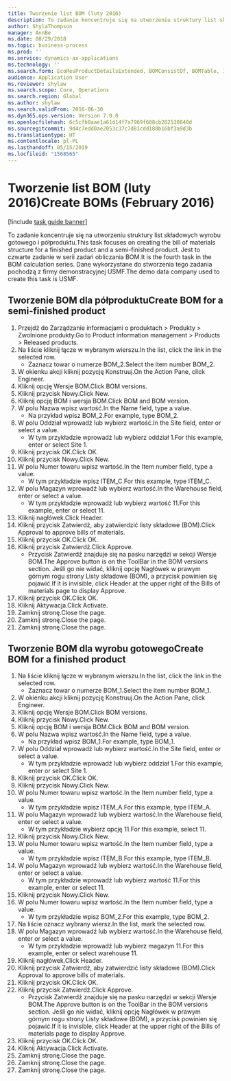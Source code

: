 ```yaml
---
title: Tworzenie list BOM (luty 2016)
description: To zadanie koncentruje się na utworzeniu struktury list składowych wyrobu gotowego i półproduktu.
author: ShylaThompson
manager: AnnBe
ms.date: 08/29/2018
ms.topic: business-process
ms.prod: ''
ms.service: dynamics-ax-applications
ms.technology: ''
ms.search.form: EcoResProductDetailsExtended, BOMConsistOf, BOMTable, InventLocationIdLookup
audience: Application User
ms.reviewer: shylaw
ms.search.scope: Core, Operations
ms.search.region: Global
ms.author: shylaw
ms.search.validFrom: 2016-06-30
ms.dyn365.ops.version: Version 7.0.0
ms.openlocfilehash: 6c5cfb8aae1a61d14f7a7969f688cb282530840d
ms.sourcegitcommit: 9d4c7edd0ae2053c37c7d81cdd180b16bf3a9d3b
ms.translationtype: HT
ms.contentlocale: pl-PL
ms.lasthandoff: 05/15/2019
ms.locfileid: "1568565"
---
```

# <a name="create-boms-february-2016"></a><span data-ttu-id="da5f4-103">Tworzenie list BOM (luty 2016)</span><span class="sxs-lookup"><span data-stu-id="da5f4-103">Create BOMs (February 2016)</span></span>

[!include [task guide banner](../../includes/task-guide-banner.md)]

<span data-ttu-id="da5f4-104">To zadanie koncentruje się na utworzeniu struktury list składowych wyrobu gotowego i półproduktu.</span><span class="sxs-lookup"><span data-stu-id="da5f4-104">This task focuses on creating the bill of materials structure for a finished product and a semi-finished product.</span></span> <span data-ttu-id="da5f4-105">Jest to czwarte zadanie w serii zadań obliczania BOM.</span><span class="sxs-lookup"><span data-stu-id="da5f4-105">It is the fourth task in the BOM calculation series.</span></span> <span data-ttu-id="da5f4-106">Dane wykorzystane do stworzenia tego zadania pochodzą z firmy demonstracyjnej USMF.</span><span class="sxs-lookup"><span data-stu-id="da5f4-106">The demo data company used to create this task is USMF.</span></span>


## <a name="create-bom-for-a-semi-finished-product"></a><span data-ttu-id="da5f4-107">Tworzenie BOM dla półproduktu</span><span class="sxs-lookup"><span data-stu-id="da5f4-107">Create BOM for a semi-finished product</span></span>
1. <span data-ttu-id="da5f4-108">Przejdź do Zarządzanie informacjami o produktach > Produkty > Zwolnione produkty.</span><span class="sxs-lookup"><span data-stu-id="da5f4-108">Go to Product information management > Products > Released products.</span></span>
2. <span data-ttu-id="da5f4-109">Na liście kliknij łącze w wybranym wierszu.</span><span class="sxs-lookup"><span data-stu-id="da5f4-109">In the list, click the link in the selected row.</span></span>
    * <span data-ttu-id="da5f4-110">Zaznacz towar o numerze BOM_2.</span><span class="sxs-lookup"><span data-stu-id="da5f4-110">Select the item number BOM_2.</span></span>  
3. <span data-ttu-id="da5f4-111">W okienku akcji kliknij pozycję Konstruuj.</span><span class="sxs-lookup"><span data-stu-id="da5f4-111">On the Action Pane, click Engineer.</span></span>
4. <span data-ttu-id="da5f4-112">Kliknij opcję Wersje BOM.</span><span class="sxs-lookup"><span data-stu-id="da5f4-112">Click BOM versions.</span></span>
5. <span data-ttu-id="da5f4-113">Kliknij przycisk Nowy.</span><span class="sxs-lookup"><span data-stu-id="da5f4-113">Click New.</span></span>
6. <span data-ttu-id="da5f4-114">Kliknij opcję BOM i wersja BOM.</span><span class="sxs-lookup"><span data-stu-id="da5f4-114">Click BOM and BOM version.</span></span>
7. <span data-ttu-id="da5f4-115">W polu Nazwa wpisz wartość.</span><span class="sxs-lookup"><span data-stu-id="da5f4-115">In the Name field, type a value.</span></span>
    * <span data-ttu-id="da5f4-116">Na przykład wpisz BOM_2.</span><span class="sxs-lookup"><span data-stu-id="da5f4-116">For example, type BOM_2.</span></span>  
8. <span data-ttu-id="da5f4-117">W polu Oddział wprowadź lub wybierz wartość.</span><span class="sxs-lookup"><span data-stu-id="da5f4-117">In the Site field, enter or select a value.</span></span>
    * <span data-ttu-id="da5f4-118">W tym przykładzie wprowadź lub wybierz oddział 1.</span><span class="sxs-lookup"><span data-stu-id="da5f4-118">For this example, enter or select Site 1.</span></span>  
9. <span data-ttu-id="da5f4-119">Kliknij przycisk OK.</span><span class="sxs-lookup"><span data-stu-id="da5f4-119">Click OK.</span></span>
10. <span data-ttu-id="da5f4-120">Kliknij przycisk Nowy.</span><span class="sxs-lookup"><span data-stu-id="da5f4-120">Click New.</span></span>
11. <span data-ttu-id="da5f4-121">W polu Numer towaru wpisz wartość.</span><span class="sxs-lookup"><span data-stu-id="da5f4-121">In the Item number field, type a value.</span></span>
    * <span data-ttu-id="da5f4-122">W tym przykładzie wpisz ITEM_C.</span><span class="sxs-lookup"><span data-stu-id="da5f4-122">For this example, type ITEM_C.</span></span>  
12. <span data-ttu-id="da5f4-123">W polu Magazyn wprowadź lub wybierz wartość.</span><span class="sxs-lookup"><span data-stu-id="da5f4-123">In the Warehouse field, enter or select a value.</span></span>
    * <span data-ttu-id="da5f4-124">W tym przykładzie wprowadź lub wybierz wartość 11.</span><span class="sxs-lookup"><span data-stu-id="da5f4-124">For this example, enter or select 11.</span></span>  
13. <span data-ttu-id="da5f4-125">Kliknij nagłówek.</span><span class="sxs-lookup"><span data-stu-id="da5f4-125">Click Header.</span></span>
14. <span data-ttu-id="da5f4-126">Kliknij przycisk Zatwierdź, aby zatwierdzić listy składowe (BOM).</span><span class="sxs-lookup"><span data-stu-id="da5f4-126">Click Approval to approve bills of materials.</span></span>
15. <span data-ttu-id="da5f4-127">Kliknij przycisk OK.</span><span class="sxs-lookup"><span data-stu-id="da5f4-127">Click OK.</span></span>
16. <span data-ttu-id="da5f4-128">Kliknij przycisk Zatwierdź.</span><span class="sxs-lookup"><span data-stu-id="da5f4-128">Click Approve.</span></span>
    * <span data-ttu-id="da5f4-129">Przycisk Zatwierdź znajduje się na pasku narzędzi w sekcji Wersje BOM.</span><span class="sxs-lookup"><span data-stu-id="da5f4-129">The Approve button is on the ToolBar in the  BOM versions section.</span></span> <span data-ttu-id="da5f4-130">Jeśli go nie widać, kliknij opcję Nagłówek w prawym górnym rogu strony Listy składowe (BOM), a przycisk powinien się pojawić.</span><span class="sxs-lookup"><span data-stu-id="da5f4-130">If it is invisible, click Header at the upper right of the Bills of materials page to display Approve.</span></span>  
17. <span data-ttu-id="da5f4-131">Kliknij przycisk OK.</span><span class="sxs-lookup"><span data-stu-id="da5f4-131">Click OK.</span></span>
18. <span data-ttu-id="da5f4-132">Kliknij Aktywacja.</span><span class="sxs-lookup"><span data-stu-id="da5f4-132">Click Activate.</span></span>
19. <span data-ttu-id="da5f4-133">Zamknij stronę.</span><span class="sxs-lookup"><span data-stu-id="da5f4-133">Close the page.</span></span>
20. <span data-ttu-id="da5f4-134">Zamknij stronę.</span><span class="sxs-lookup"><span data-stu-id="da5f4-134">Close the page.</span></span>
21. <span data-ttu-id="da5f4-135">Zamknij stronę.</span><span class="sxs-lookup"><span data-stu-id="da5f4-135">Close the page.</span></span>

## <a name="create-bom-for-a-finished-product"></a><span data-ttu-id="da5f4-136">Tworzenie BOM dla wyrobu gotowego</span><span class="sxs-lookup"><span data-stu-id="da5f4-136">Create BOM for a finished product</span></span>
1. <span data-ttu-id="da5f4-137">Na liście kliknij łącze w wybranym wierszu.</span><span class="sxs-lookup"><span data-stu-id="da5f4-137">In the list, click the link in the selected row.</span></span>
    * <span data-ttu-id="da5f4-138">Zaznacz towar o numerze BOM_1.</span><span class="sxs-lookup"><span data-stu-id="da5f4-138">Select the item number BOM_1.</span></span>  
2. <span data-ttu-id="da5f4-139">W okienku akcji kliknij pozycję Konstruuj.</span><span class="sxs-lookup"><span data-stu-id="da5f4-139">On the Action Pane, click Engineer.</span></span>
3. <span data-ttu-id="da5f4-140">Kliknij opcję Wersje BOM.</span><span class="sxs-lookup"><span data-stu-id="da5f4-140">Click BOM versions.</span></span>
4. <span data-ttu-id="da5f4-141">Kliknij przycisk Nowy.</span><span class="sxs-lookup"><span data-stu-id="da5f4-141">Click New.</span></span>
5. <span data-ttu-id="da5f4-142">Kliknij opcję BOM i wersja BOM.</span><span class="sxs-lookup"><span data-stu-id="da5f4-142">Click BOM and BOM version.</span></span>
6. <span data-ttu-id="da5f4-143">W polu Nazwa wpisz wartość.</span><span class="sxs-lookup"><span data-stu-id="da5f4-143">In the Name field, type a value.</span></span>
    * <span data-ttu-id="da5f4-144">Na przykład wpisz BOM_1.</span><span class="sxs-lookup"><span data-stu-id="da5f4-144">For example, type BOM_1.</span></span>  
7. <span data-ttu-id="da5f4-145">W polu Oddział wprowadź lub wybierz wartość.</span><span class="sxs-lookup"><span data-stu-id="da5f4-145">In the Site field, enter or select a value.</span></span>
    * <span data-ttu-id="da5f4-146">W tym przykładzie wprowadź lub wybierz oddział 1.</span><span class="sxs-lookup"><span data-stu-id="da5f4-146">For this example, enter or select Site 1.</span></span>  
8. <span data-ttu-id="da5f4-147">Kliknij przycisk OK.</span><span class="sxs-lookup"><span data-stu-id="da5f4-147">Click OK.</span></span>
9. <span data-ttu-id="da5f4-148">Kliknij przycisk Nowy.</span><span class="sxs-lookup"><span data-stu-id="da5f4-148">Click New.</span></span>
10. <span data-ttu-id="da5f4-149">W polu Numer towaru wpisz wartość.</span><span class="sxs-lookup"><span data-stu-id="da5f4-149">In the Item number field, type a value.</span></span>
    * <span data-ttu-id="da5f4-150">W tym przykładzie wpisz ITEM_A.</span><span class="sxs-lookup"><span data-stu-id="da5f4-150">For this example, type ITEM_A.</span></span>  
11. <span data-ttu-id="da5f4-151">W polu Magazyn wprowadź lub wybierz wartość.</span><span class="sxs-lookup"><span data-stu-id="da5f4-151">In the Warehouse field, enter or select a value.</span></span>
    * <span data-ttu-id="da5f4-152">W tym przykładzie wybierz opcję 11.</span><span class="sxs-lookup"><span data-stu-id="da5f4-152">For this example, select 11.</span></span>  
12. <span data-ttu-id="da5f4-153">Kliknij przycisk Nowy.</span><span class="sxs-lookup"><span data-stu-id="da5f4-153">Click New.</span></span>
13. <span data-ttu-id="da5f4-154">W polu Numer towaru wpisz wartość.</span><span class="sxs-lookup"><span data-stu-id="da5f4-154">In the Item number field, type a value.</span></span>
    * <span data-ttu-id="da5f4-155">W tym przykładzie wpisz ITEM_B.</span><span class="sxs-lookup"><span data-stu-id="da5f4-155">For this example, type ITEM_B.</span></span>  
14. <span data-ttu-id="da5f4-156">W polu Magazyn wprowadź lub wybierz wartość.</span><span class="sxs-lookup"><span data-stu-id="da5f4-156">In the Warehouse field, enter or select a value.</span></span>
    * <span data-ttu-id="da5f4-157">W tym przykładzie wprowadź lub wybierz wartość 11.</span><span class="sxs-lookup"><span data-stu-id="da5f4-157">For this example, enter or select 11.</span></span>  
15. <span data-ttu-id="da5f4-158">Kliknij przycisk Nowy.</span><span class="sxs-lookup"><span data-stu-id="da5f4-158">Click New.</span></span>
16. <span data-ttu-id="da5f4-159">W polu Numer towaru wpisz wartość.</span><span class="sxs-lookup"><span data-stu-id="da5f4-159">In the Item number field, type a value.</span></span>
    * <span data-ttu-id="da5f4-160">W tym przykładzie wpisz BOM_2.</span><span class="sxs-lookup"><span data-stu-id="da5f4-160">For this example, type BOM_2.</span></span>  
17. <span data-ttu-id="da5f4-161">Na liście oznacz wybrany wiersz.</span><span class="sxs-lookup"><span data-stu-id="da5f4-161">In the list, mark the selected row.</span></span>
18. <span data-ttu-id="da5f4-162">W polu Magazyn wprowadź lub wybierz wartość.</span><span class="sxs-lookup"><span data-stu-id="da5f4-162">In the Warehouse field, enter or select a value.</span></span>
    * <span data-ttu-id="da5f4-163">W tym przykładzie wprowadź lub wybierz magazyn 11.</span><span class="sxs-lookup"><span data-stu-id="da5f4-163">For this example, enter or select warehouse 11.</span></span>  
19. <span data-ttu-id="da5f4-164">Kliknij nagłówek.</span><span class="sxs-lookup"><span data-stu-id="da5f4-164">Click Header.</span></span>
20. <span data-ttu-id="da5f4-165">Kliknij przycisk Zatwierdź, aby zatwierdzić listy składowe (BOM).</span><span class="sxs-lookup"><span data-stu-id="da5f4-165">Click Approval to approve bills of materials.</span></span>
21. <span data-ttu-id="da5f4-166">Kliknij przycisk OK.</span><span class="sxs-lookup"><span data-stu-id="da5f4-166">Click OK.</span></span>
22. <span data-ttu-id="da5f4-167">Kliknij przycisk Zatwierdź.</span><span class="sxs-lookup"><span data-stu-id="da5f4-167">Click Approve.</span></span>
    * <span data-ttu-id="da5f4-168">Przycisk Zatwierdź znajduje się na pasku narzędzi w sekcji Wersje BOM.</span><span class="sxs-lookup"><span data-stu-id="da5f4-168">The Approve button is on the ToolBar in the  BOM versions section.</span></span> <span data-ttu-id="da5f4-169">Jeśli go nie widać, kliknij opcję Nagłówek w prawym górnym rogu strony Listy składowe (BOM), a przycisk powinien się pojawić.</span><span class="sxs-lookup"><span data-stu-id="da5f4-169">If it is invisible, click Header at the upper right of the Bills of materials page to display Approve.</span></span>  
23. <span data-ttu-id="da5f4-170">Kliknij przycisk OK.</span><span class="sxs-lookup"><span data-stu-id="da5f4-170">Click OK.</span></span>
24. <span data-ttu-id="da5f4-171">Kliknij Aktywacja.</span><span class="sxs-lookup"><span data-stu-id="da5f4-171">Click Activate.</span></span>
25. <span data-ttu-id="da5f4-172">Zamknij stronę.</span><span class="sxs-lookup"><span data-stu-id="da5f4-172">Close the page.</span></span>
26. <span data-ttu-id="da5f4-173">Zamknij stronę.</span><span class="sxs-lookup"><span data-stu-id="da5f4-173">Close the page.</span></span>
27. <span data-ttu-id="da5f4-174">Zamknij stronę.</span><span class="sxs-lookup"><span data-stu-id="da5f4-174">Close the page.</span></span>

